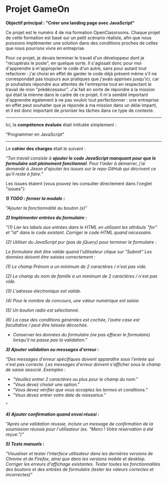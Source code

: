 # Projet GameOn

**Objectif principal : "Créer une landing page avec JavaScript"**

Ce projet est le numéro 4 de ma formation OpenClassrooms.
Chaque projet de cette formation est basé sur un petit scénario réaliste,
afin que nous puissions implémenter une solution dans des conditions proches de celles que nous pourrons vivre en entreprise.

Pour ce projet, je devais terminer le travail d'un développeur dont je "récupérais le poste", en quelque sorte. Il s'agissait donc pour moi d'apprendre à m'approprier le code d'un autre, sans pour autant tout refactorer : j'ai choisi en effet de garder le code déjà présent même s'il ne correspondait pas toujours aux pratiques que j'avais apprises jusqu'ici, car je souhaitais répondre aux attentes de l'entreprise tout en respectant le travail de mon "prédécesseur". J'ai fait en sorte de répondre à la mission qui était la mienne dans le cadre de ce projet. Il m'a semblé important d'apprendre également à ne pas vouloir tout perfectionner : une entreprise en effet peut souhaiter que je réponde à ma mission dans un délai imparti, et il est donc important de prioriser les tâches dans ce type de contexte.

---

Ici, la **compétence évaluée** était intitulée simplement :

"Programmer en JavaScript"

---

Le **cahier des charges** était le suivant :

_"Ton travail consiste à **ajouter le code JavaScript manquant pour que le formulaire soit pleinement fonctionnel**.
Pour t’aider à démarrer, j'ai demandé à Jason d'ajouter les issues sur le repo GitHub qui décrivent ce qu'il reste à faire."_

Les issues étaient (vous pouvez les consulter directement dans l'onglet "issues"):

**_1) TODO : fermer la modale :_**

_"Ajouter la fonctionnalité au bouton (x)"_

**_2) Implémenter entrées du formulaire :_**

_"(1) Lier les labels aux entrées dans le HTML en utilisant les attributs "for" et "id" dans le code existant. Corriger le code HTML quand nécessaire._

_(2) Utiliser du JavaScript pur (pas de jQuery) pour terminer le formulaire :_

_Le formulaire doit être valide quand l'utilisateur clique sur "Submit"
Les données doivent être saisies correctement :_

_(1) Le champ Prénom a un minimum de 2 caractères / n'est pas vide._

_(2) Le champ du nom de famille a un minimum de 2 caractères / n'est pas vide._

_(3) L'adresse électronique est valide._

_(4) Pour le nombre de concours, une valeur numérique est saisie._

_(5) Un bouton radio est sélectionné._

_(6) La case des conditions générales est cochée, l'autre case est facultative / peut être laissée décochée._

- _Conserver les données du formulaire (ne pas effacer le formulaire) lorsqu'il ne passe pas la validation."_

**_3) Ajouter validation ou messages d'erreur :_**

_"Des messages d'erreur spécifiques doivent apparaître sous l'entrée qui n'est pas correcte. Les messages d'erreur doivent s'afficher sous le champ de saisie associé. Exemples :_

- _"Veuillez entrer 2 caractères ou plus pour le champ du nom."_
- _"Vous devez choisir une option."_
- _"Vous devez vérifier que vous acceptez les termes et conditions."_
- _"Vous devez entrer votre date de naissance."_

"

**_4) Ajouter confirmation quand envoi réussi :_**

_"Après une validation réussie, inclure un message de confirmation de la soumission réussie pour l'utilisateur (ex. "Merci ! Votre réservation a été reçue.")"_

**_5) Tests manuels :_**

_"Visualiser et tester l'interface utilisateur dans les dernières versions de Chrome et de Firefox, ainsi que dans les versions mobile et desktop. Corriger les erreurs d'affichage existantes.
Tester toutes les fonctionnalités des boutons et des entrées de formulaire (tester les valeurs correctes et incorrectes)"_
